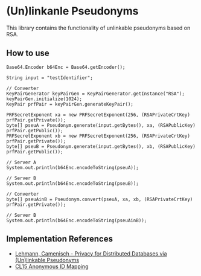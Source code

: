 # (Un)linkanle Pseudonyms

This library contains the functionality of unlinkable pseudonyms based on RSA.

## How to use

```
Base64.Encoder b64Enc = Base64.getEncoder();

String input = "testIdentifier";

// Converter
KeyPairGenerator keyPairGen = KeyPairGenerator.getInstance("RSA");
keyPairGen.initialize(1024);
KeyPair prfPair = keyPairGen.generateKeyPair();

PRFSecretExponent xa = new PRFSecretExponent(256, (RSAPrivateCrtKey) prfPair.getPrivate());
byte[] pseuA = Pseudonym.generate(input.getBytes(), xa, (RSAPublicKey) prfPair.getPublic());
PRFSecretExponent xb = new PRFSecretExponent(256, (RSAPrivateCrtKey) prfPair.getPrivate());
byte[] pseuB = Pseudonym.generate(input.getBytes(), xb, (RSAPublicKey) prfPair.getPublic());

// Server A
System.out.println(b64Enc.encodeToString(pseuA));

// Server B
System.out.println(b64Enc.encodeToString(pseuB));

// Converter
byte[] pseuAinB = Pseudonym.convert(pseuA, xa, xb, (RSAPrivateCrtKey) prfPair.getPrivate());

// Server B
System.out.println(b64Enc.encodeToString(pseuAinB));
```

## Implementation References

* [Lehmann, Camenisch - Privacy for Distributed Databases via (Un)linkable Pseudonyms](https://eprint.iacr.org/2017/022.pdf)
* [CL15 Anonymous ID Mapping](https://asecuritysite.com/homomorphic/cl15)